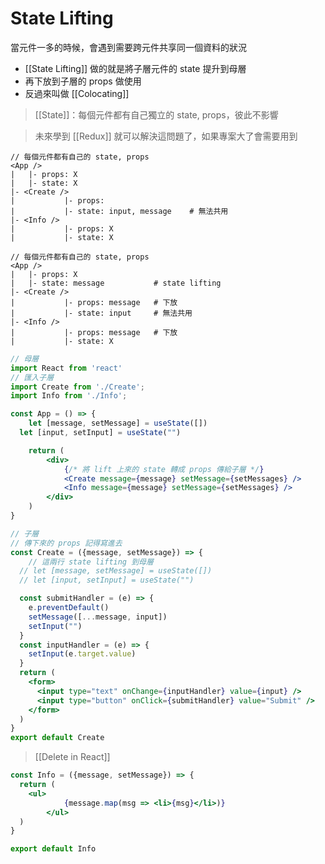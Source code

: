 # State Lifting
當元件一多的時候，會遇到需要跨元件共享同一個資料的狀況
- [[State Lifting]]	做的就是將子層元件的 state 提升到母層
- 再下放到子層的 props 做使用
- 反過來叫做 [[Colocating]]

>[[State]]：每個元件都有自己獨立的 state, props，彼此不影響

>未來學到 [[Redux]] 就可以解決這問題了，如果專案大了會需要用到
```shell
// 每個元件都有自己的 state, props
<App />
|	|- props: X
|	|- state: X
|- <Create />
|			|- props:
|			|- state: input, message	# 無法共用
|- <Info />
|			|- props: X
|			|- state: X
```
```shell
// 每個元件都有自己的 state, props
<App />
|	|- props: X
|	|- state: message			# state lifting
|- <Create />
|			|- props: message	# 下放
|			|- state: input 	# 無法共用
|- <Info />
|			|- props: message	# 下放
|			|- state: X
```
```jsx
// 母層 
import React from 'react'
// 匯入子層
import Create from './Create';
import Info from './Info';

const App = () => {
	let [message, setMessage] = useState([])
  let [input, setInput] = useState("")

	return (
		<div>
			{/* 將 lift 上來的 state 轉成 props 傳給子層 */}
			<Create message={message} setMessage={setMessages} />
			<Info message={message} setMessage={setMessages} />
		</div>
	)
}
```

```jsx
// 子層
// 傳下來的 props 記得寫進去
const Create = ({message, setMessage}) => {
	// 這兩行 state lifting 到母層
  // let [message, setMessage] = useState([])
  // let [input, setInput] = useState("")

  const submitHandler = (e) => {
    e.preventDefault()
    setMessage([...message, input])
    setInput("")
  }
  const inputHandler = (e) => {
    setInput(e.target.value)
  }
  return (
    <form>
      <input type="text" onChange={inputHandler} value={input} />
      <input type="button" onClick={submitHandler} value="Submit" />
    </form>
  )
}
export default Create
```
>[[Delete in React]]
```jsx
const Info = ({message, setMessage}) => {
  return (
    <ul>
			{message.map(msg => <li>{msg}</li>)}
		</ul>
  )
}

export default Info
```